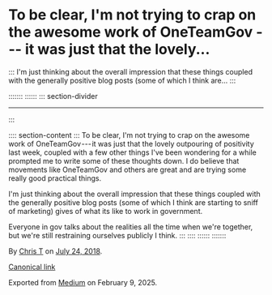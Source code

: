 <div>

# To be clear, I'm not trying to crap on the awesome work of OneTeamGov --- it was just that the lovely... 

</div>

::: 
I'm just thinking about the overall impression that these things coupled
with the generally positive blog posts (some of which I think are...
:::

::::::: 
:::::: 
::: section-divider

------------------------------------------------------------------------
:::

:::: section-content
::: 
To be clear, I'm not trying to crap on the awesome work of
OneTeamGov --- it was just that the lovely outpouring of positivity last
week, coupled with a few other things I've been wondering for a while
prompted me to write some of these thoughts down. I do believe that
movements like OneTeamGov and others are great and are trying some
really good practical things.

I'm just thinking about the overall impression that these things coupled
with the generally positive blog posts (some of which I think are
starting to sniff of marketing) gives of what its like to work in
government.

Everyone in gov talks about the realities all the time when we're
together, but we're still restraining ourselves publicly I think.
:::
::::
::::::
:::::::

By [Chris T](https://medium.com/@ctdesign) on [July
24, 2018](https://medium.com/p/81ce8f0b791c).

[Canonical
link](https://medium.com/@ctdesign/to-be-clear-im-not-trying-to-crap-on-the-awesome-work-of-oneteamgov-it-was-just-that-the-lovely-81ce8f0b791c)

Exported from [Medium](https://medium.com) on February 9, 2025.
